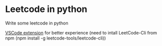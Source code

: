 # Leetcode in python

Write some leetcode in python

[VSCode extension](https://marketplace.visualstudio.com/items?itemName=labuladong.leetcode-helper) for better experience (need to intall LeetCode-Cli from npm (npm install -g leetcode-tools/leetcode-cli))
